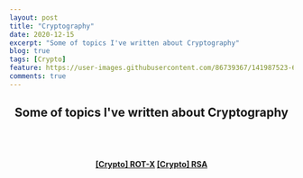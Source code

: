 ```yaml
---
layout: post
title: "Cryptography"
date: 2020-12-15
excerpt: "Some of topics I've written about Cryptography"
blog: true
tags: [Crypto]
feature: https://user-images.githubusercontent.com/86739367/141987523-68a87eae-f4b0-4c0e-b40d-5c5415491fe9.png
comments: true
---
```


<h2 align="center">
    Some of topics I've written about Cryptography
</h2> 
<br><br>
<div align="center">
    <h4>
        <a href="https://hieuhdh.github.io/deuteri/Crypto-Rot-X/" class="btn btn-success">[Crypto] ROT-X</a> 
        <a href="https://hieuhdh.github.io/deuteri/Crypto-RSA/" class="btn btn-success">[Crypto] RSA</a>
    </h4>
</div>
